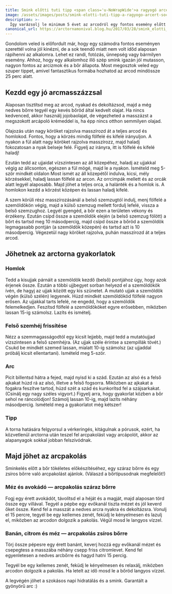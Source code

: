 ```yaml
---
title: Smink előtti tuti tipp <span class='u-NoWrapWide'>a ragyogó arcért</span>
image: /assets/images/posts/smink-elotti-tuti-tipp-a-ragyogo-arcert-social.jpg
description: >-
  Így varázsolj le minimum 5 évet az arcodról egy fontos esemény előtt!
canonical_url: https://arctornamonival.blog.hu/2017/03/28/smink_elotti_tuti_tipp_a_ragyogo_arcert
---
```


Gondolom veled is előfordult már, hogy egy számodra fontos eseményen
szerettél volna jól kinézni, de a sok teendő miatt nem volt időd alaposan
rápihenni az alkalomra. Lehet ez randi, fotózás, ünnepség vagy bármilyen esemény.
Ahhoz, hogy egy alkalomhoz illő szép smink igazán jól mutasson, nagyon fontos
az arcizmok és a bőr állapota. Most megosztok veled egy szuper tippet,
amivel fantasztikus formába hozhatod az arcod mindössze 25 perc alatt.

## Kezdd egy jó arcmasszázzsal
Alaposan tisztítsd meg az arcod, nyakad és dekoltázsod, majd a még nedves bőrre
tegyél egy kevés bőröd által kedvelt olajat. Ha nincs kedvenced, akkor használj
jojobaolajat, de végezheted a masszázst a megszokott arcápoló krémeddel is,
ha épp nincs otthon semmilyen olajad.

Olajozás után nagy köröket rajzolva masszírozd át a teljes arcod és homlokod.
Fontos, hogy a körzés mindig fölfelé és kifelé irányuljon. A nyakon a fül alatt
nagy köröket rajzolva masszírozz, majd haladj fokozatosan a nyak belseje felé.
Figyelj az irányra, itt is fölfelé és kifelé haladj!

Ezután tedd az ujjaidat vízszintesen az áll közepéhez, haladj az ujjakkal végig
az állcsonton, egészen a fül mögé, majd le a nyakon. Ismételd meg 5-ször mindkét
oldalon Most ismét az áll közepétől indulva, kicsi, mély körzésekkel, haladj
lassan fölfelé az arcon. Az orrcimpák mellett és az orcák alatt legyél
alaposabb. Majd jöhet a teljes orca, a halánték és a homlok is. A homlokon kezdd
a körzést középen és lassan haladj kifelé.

A szem körüli rész masszírozásánál a belső szemzugtól indulj, menj fölfelé a
szemöldökön végig, majd a külső szemzug mellett fordulj lefelé, vissza a belső
szemzughoz. Legyél gyengéd, a bőr ezen a területen vékony és érzékeny. Ezután
csípd össze a szemöldök elején (a belső szemzug fölött) a bőrt és tartsd meg 10
másodpercig, majd csípd össze a bőröd a szemöldök legmagasabb pontján (a
szemöldök közepén) és tartsd azt is 10 másodpercig. Végezetül nagy köröket
rajzolva, puhán masszírozd át a teljes arcod.

## Jöhetnek az arctorna gyakorlatok

### Homlok
Tedd a kisujjak párnáit a szemöldök kezdő (belső) pontjához úgy, hogy azok érjenek
össze. Ezután a többi ujjbegyet sorban helyezd el a szemöldökök ívén, de hagyj az
ujjak között egy kis szünetet. A mutató ujjak a szemöldök végén (külső szélén) legyenek. Húzd mindkét szemöldököd fölfelé nagyon erősen. Az ujjakkal tarts lefelé, ne engedd,
hogy a szemöldök felemelkedjen. Feszítsd fölfelé a szemöldököket egyre
erősebben, miközben lassan 15-ig számolsz. Lazíts és ismételj.

### Felső szemhéj frissítése
Nézz a szemmagasságodtól egy kicsit lejjebb, majd tedd a mutatóujjad
vízszintesen a felső szemhéjra. (Az ujjak széle érintse a szempillák tövét.)
Csukd be mindkét szemed lassan, mialatt 10-ig számolsz (az ujjaddal próbálj
kicsit ellentartani). Ismételd meg 5-ször.

### Arc
Picit billentsd hátra a fejed, majd nyisd ki a szád. Ezután az alsó és a felső
ajkakat húzd rá az alsó, illetve a felső fogsorra. Miközben az ajkakat a
fogakra feszítve tartod, húzd szét a szád és kunkorítsd fel a szájsarkakat.
(Csinálj egy nagy széles vigyort.) Figyelj arra, hogy gyakorlat közben a bőr
sehol ne ráncolódjon! Számolj lassan 10-ig, majd lazíts néhány másodpercig.
Ismételd meg a gyakorlatot még kétszer!

### Tipp
A torna hatására felgyorsul a vérkeringés, kitágulnak a pórusok, ezért, ha
közvetlenül arctorna után teszel fel arcpakolást vagy arcápolót, akkor az
alapanyagok sokkal jobban felszívódnak.

## Majd jöhet az arcpakolás
Sminkelés előtt a bőr tökéletes előkészítéséhez, egy száraz bőrre és egy zsíros
bőrre való arcpakolást ajánlok. (Válaszd a bőrtípusodnak megfelelőt!)

### Méz és avokádó — arcpakolás száraz bőrre
Fogj egy érett avokádót, távolítsd el a héját és a magját, majd alaposan törd
össze egy villával. Tegyél a pépbe egy evőkanál tiszta mézet és jól keverd őket
össze. Kend fel a masszát a nedves arcra nyakra és dekoltázsra. Vonulj el 15
percre, tegyél be egy kellemes zenét, feküdj le kényelmesen és lazulj el,
miközben az arcodon dolgozik a pakolás. Végül mosd le langyos vízzel.

### Banán, citrom és méz — arcpakolás zsíros bőrre
Törj össze pépesre egy érett banánt, keverj hozzá egy evőkanál mézet és
csepegtess a masszába néhány csepp friss citromlevet. Kend fel egyenletesen a
nedves arcbőrre és hagyd hatni 15 percig.

Tegyél be egy kellemes zenét, feküdj le kényelmesen és relaxálj, miközben
arcodon dolgozik a pakolás. Ha letelt az idő mosd le a bőröd langyos vízzel.

A legvégén jöhet a szokásos napi hidratálás és a smink. Garantált a gyönyörű arc :)
